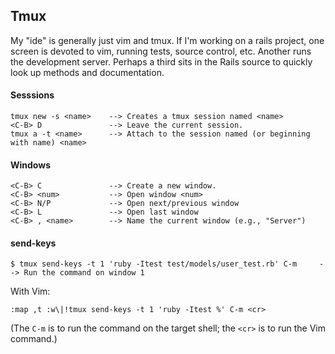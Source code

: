 Tmux
----

My "ide" is generally just vim and tmux. If I'm working on a rails project,
one screen is devoted to vim, running tests, source control, etc. Another runs
the development server. Perhaps a third sits in the Rails source to quickly
look up methods and documentation.

#### Sesssions

    tmux new -s <name>    --> Creates a tmux session named <name>
    <C-B> D               --> Leave the current session.
    tmux a -t <name>      --> Attach to the session named (or beginning with name) <name>

#### Windows

    <C-B> C               --> Create a new window.
    <C-B> <num>           --> Open window <num>
    <C-B> N/P             --> Open next/previous window
    <C-B> L               --> Open last window
    <C-B> , <name>        --> Name the current window (e.g., "Server")

#### send-keys

    $ tmux send-keys -t 1 'ruby -Itest test/models/user_test.rb' C-m     --> Run the command on window 1

With Vim:

    :map ,t :w\|!tmux send-keys -t 1 'ruby -Itest %' C-m <cr>

(The `C-m` is to run the command on the target shell; the `<cr>` is to run the Vim command.)
